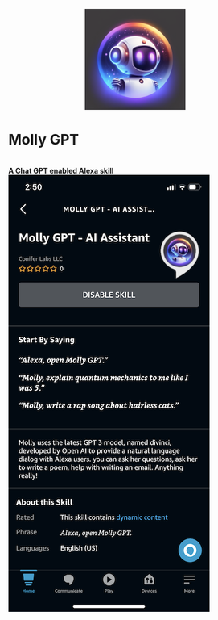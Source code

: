 <p style="text-align: center">
  <img src="assets/icon-512x512.png" height="200px" width="200px" />
  <br>
  <h1>Molly GPT</h1>
  <br>
  <strong>A Chat GPT enabled Alexa skill</strong>
  <br>
  <img src="assets/skill-screenshot.png" />
</p>
